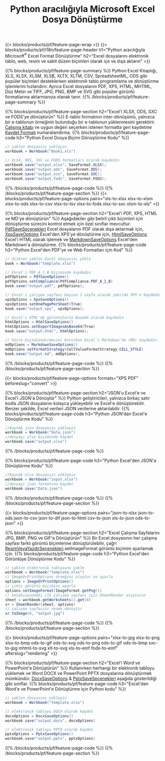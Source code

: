 ﻿---
title: Python aracılığıyla Microsoft Excel Dosya Dönüştürme 
url: /tr/python/conversion/
description: Yalnızca birkaç satır Python koduyla Excel XLS, XLSX, ODS, CSV'yi PDF, XPS, HTML, JPEG, HTML ve diğer birçok popüler biçime dönüştürün.
---
{{< blocks/products/pf/feature-page-wrap >}}
{{< blocks/products/pf/i18n/feature-page-header h1="Python aracılığıyla Microsoft<sup>&reg;</sup> Excel Format Dönüştürme" h2="Excel dosyalarını elektronik tablo, web, resim ve sabit düzen biçimleri olarak içe ve dışa aktarın" >}}

{{% blocks/products/pf/feature-page-summary %}}
Python Excel Kitaplığı, XLS, XLSX, XLSM, XLSB, XLTX, XLTM, CSV, SpreadsheetML, ODS gibi popüler biçimleri desteklerken elektronik tablo programlama ve dönüştürme işlemlerini hızlandırır. Ayrıca Excel dosyalarını PDF, XPS, HTML, MHTML, Düz Metin ve TIFF, JPG, PNG, BMP ve SVG gibi popüler görüntü formatlarına aktarmanıza olanak tanır.
{{% /blocks/products/pf/feature-page-summary %}}

{{% blocks/products/pf/feature-page-section h2="Excel\'i XLSX, ODS, SXC ve FODS\'ye dönüştürün" %}}
E-tablo formatının inter-dönüşümü, yalnızca bir e-tablonun örneğinin bulunduğu bir e-tablonun yüklenmesini gerektirir. [Çalışma kitabı](https://apireference.aspose.com/cells/python/asposecells.api/Workbook) ve uygun değeri seçerken istenen formatta geri kaydetme [Kaydet Formatı](https://apireference.aspose.com/cells/python/asposecells.api/saveformat) numaralandırma.
{{% blocks/products/pf/feature-page-code h3="Python Excel Dosya Biçimi Dönüştürme Kodu" %}}

```cs
// şablon dosyasını yükleyin
workbook = Workbook("Book1.xls")
  
// XLSX, ODS, SXC ve FODS formatları olarak kaydedin
workbook.save("output.xlsx", SaveFormat.XLSX);
workbook.save("output.ods", SaveFormat.ODS);
workbook.save("output.scx", SaveFormat.SXC);
workbook.save("output.fods", SaveFormat.FODS);

```
{{% /blocks/products/pf/feature-page-code %}}
{{% /blocks/products/pf/feature-page-section %}}
{{< blocks/products/pf/feature-page-options pairs="xls-to-xlsx xlsx-to-xlsm xlsx-to-ods xlsx-to-csv xlsx-to-tsv xlsx-to-fods xlsx-to-sxc xlsm-to-xls" >}}


{{% blocks/products/pf/feature-page-section h2="Excel\'i PDF, XPS, HTML ve MD\'ye dönüştürün" %}}
Aşağıdakiler gibi belirli çıktı biçimleri için dönüştürme sürecini kontrol etmek için özel sınıflar mevcuttur. [PdfSaveSeçenekleri](https://apireference.aspose.com/cells/python/asposecells.api/PdfSaveOptions) Excel dosyalarını PDF olarak dışa aktarmak için, [XpsSaveOptions](https://apireference.aspose.com/cells/python/asposecells.api/XpsSaveOptions) Excel'den XPS'ye dönüştürme için, [HtmlSaveOptions](https://apireference.aspose.com/cells/python/asposecells.api/HtmlSaveOptions) Excel'i HTML olarak işlemek ve [MarkdownSaveOptions](https://apireference.aspose.com/cells/python/asposecells.api/MarkdownSaveOptions) Excel'den Markdown'a dönüştürme. 
{{% blocks/products/pf/feature-page-code h3="Python Excel\'den PDF\'ye ve Web Formatları için Kod" %}}

```cs
// diskten şablon Excel dosyasını yükle
book = Workbook("template.xlsx")

// Excel'i PDF_A_1_B biçiminde kaydedin
pdfOptions = PdfSaveOptions()
pdfOptions.setCompliance(PdfCompliance.PDF_A_1_B)
book.save("output.pdf", pdfOptions);

// Excel'i çalışma sayfası başına 1 sayfa olacak şekilde XPS'e kaydedin
xpsOptions = XpsSaveOptions()
xpsOptions.setOnePagePerSheet(True)
book.save("output.xps", xpsOptions);

// Excel'i HTML'de görüntülerle Base64 olarak kaydedin
htmlOptions = HtmlSaveOptions()
htmlOptions.setExportImagesAsBase64(True)
book.save("output.html", htmlOptions);

// hücre biçimlendirmesini korurken Excel'i Markdown'da (MD) kaydedin
mdOptions = MarkdownSaveOptions()
mdOptions.setFormatStrategy(CellValueFormatStrategy.CELL_STYLE)
book.save("output.md", mdOptions);

```
{{% /blocks/products/pf/feature-page-code %}}
{{% /blocks/products/pf/feature-page-section %}}

{{< blocks/products/pf/feature-page-options formats="XPS PDF" beforeslug="convert" >}}

{{% blocks/products/pf/feature-page-section h2="JSON\'u Excel\'e ve Excel\'i JSON\'a Dönüştür" %}}
Python geliştiricileri, yalnızca birkaç satır kodla JSON dosyalarını kolayca yükleyebilir ve Excel'e dönüştürebilir. Benzer şekilde, Excel verileri JSON verilerine aktarılabilir.
{{% blocks/products/pf/feature-page-code h3="Python JSON\'dan Excel\'e Dönüştürme Kodu" %}}
```cs
//Kaynak json dosyanızı yükleyin
workbook = Workbook("Data.json")
//dosyayı xlsx biçiminde kaydet
workbook.save("output.xlsx")

```
{{% /blocks/products/pf/feature-page-code %}}

{{% blocks/products/pf/feature-page-code h3="Python Excel\'den JSON\'a Dönüştürme Kodu" %}}
```cs
//Kaynak xlsx dosyanızı yükleyin
workbook = Workbook("input.xlsx")
//dosyayı json formatına kaydet
workbook.save("Data.json")

```
{{% /blocks/products/pf/feature-page-code %}}
{{% /blocks/products/pf/feature-page-section %}}

{{< blocks/products/pf/feature-page-options pairs="json-to-xlsx json-to-ods json-to-csv json-to-dif json-to-html csv-to-json xls-to-json ods-to-json" >}}

{{% blocks/products/pf/feature-page-section h2="Excel Çalışma Sayfalarını JPG, BMP, PNG ve GIF\'e Dönüştürün" %}}
Bir Excel dosyasının her çalışma sayfası farklı görüntü biçimlerine dönüştürülebilir, çağrı [ResimVeyaYazdırSeçenekleri](https://apireference.aspose.com/cells/python/asposecells.api/ImageOrPrintOptions).setImageFormat görüntü biçimini ayarlamak için. 
{{% blocks/products/pf/feature-page-code h3="Python Excel\'den Görüntüye Dönüştürme Kodu" %}}
```cs
// şablon elektronik tablosunu yükle
workbook = Workbook("template.xlsx")
// ImageOrPrintOptions örneğini oluştur ve ayarla
options = ImageOrPrintOptions()
// çıktı görüntü biçimini ayarla
options.setImageFormat(ImageFormat.getPng())
// koleksiyondaki ilk çalışma sayfası için SheetRender oluşturun
sheet = workbook.getWorksheets().get(0)
sr = SheetRender(sheet, options)
// çalışma sayfasını resme dönüştür
sr.toImage(0, "output.jpg")

```
{{% /blocks/products/pf/feature-page-code %}}
{{% /blocks/products/pf/feature-page-section %}}

{{< blocks/products/pf/feature-page-options pairs="xlsx-to-jpg xlsx-to-png xlsx-to-bmp ods-to-gif ods-to-svg ods-to-png ods-to-gif ods-to-bmp sxc-to-jpg mhtml-to-svg xlt-to-svg xls-to-emf fods-to-emf" afterslug="rendering" >}}

{{% blocks/products/pf/feature-page-section h2="Excel\'i Word ve PowerPoint\'e Dönüştürün" %}}
Kullanırken herhangi bir elektronik tabloyu yüklemek ve Word DOCX ve PowerPoint PPTX dosyalarına dönüştürmek mümkündür. [DocxSaveOptions](https://apireference.aspose.com/cells/python/asposecells.api/DocxSaveOptions) & [PptxSaveSeçenekleri](https://apireference.aspose.com/cells/python/asposecells.api/PptxSaveOptions) aşağıda gösterildiği gibi sınıflar.
{{% blocks/products/pf/feature-page-code h3="Excel\'den Word\'e ve PowerPoint\'e Dönüştürme için Python kodu" %}}
```cs
// şablon dosyasını yükleyin
workbook = Workbook("template.xlsx")

// elektronik tabloyu DOCX olarak kaydet
docxOptions = DocxSaveOptions()
workbook.save("output.docx", docxOptions)

// elektronik tabloyu PPTX olarak kaydet
pptxOptions = PptxSaveOptions()
workbook.save("output.pptx", pptxOptions)

```
{{% /blocks/products/pf/feature-page-code %}}
{{% /blocks/products/pf/feature-page-section %}}